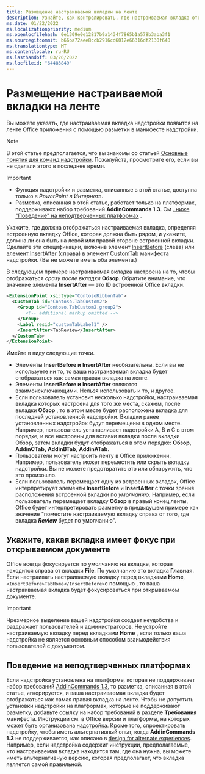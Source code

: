 ```yaml
---
title: Размещение настраиваемой вкладки на ленте
description: Узнайте, как контролировать, где настраиваемая вкладка отображается на ленте Office и имеет ли она фокус по умолчанию.
ms.date: 01/22/2022
ms.localizationpriority: medium
ms.openlocfilehash: 0e1309e0e12817b9a1434f7865b1a578b3aba3f1
ms.sourcegitcommit: b66ba72aee8ccb2916cd6012e66316df2130f640
ms.translationtype: MT
ms.contentlocale: ru-RU
ms.lasthandoff: 03/26/2022
ms.locfileid: "64483849"
---
```

# <a name="position-a-custom-tab-on-the-ribbon"></a>Размещение настраиваемой вкладки на ленте

Вы можете указать, где настраиваемая вкладка надстройки появится на ленте Office приложения с помощью разметки в манифесте надстройки.

> [!NOTE]
> В этой статье предполагается, что вы знакомы со статьей [Основные понятия для команд надстройки](add-in-commands.md). Пожалуйста, просмотрите его, если вы не сделали этого в последнее время.

> [!IMPORTANT]
>
> - Функция надстройки и разметка, описанные в этой статье, доступна только в *PowerPoint в Интернете*.
> - Разметка, описанная в этой статье, работает только на платформах, поддерживаюх набор требований **AddinCommands 1.3**. См [. ниже "Поведение" на неподтверченных платформах](#behavior-on-unsupported-platforms) .

Укажите, где должна отображаться настраиваемая вкладка, определяя встроенную вкладку Office, которая должна быть рядом, и укажите, должна ли она быть на левой или правой стороне встроенной вкладки. Сделайте эти спецификации, включив элемент [InsertBefore](/javascript/api/manifest/customtab#insertbefore) (слева) или [элемент InsertAfter](/javascript/api/manifest/customtab#insertafter) (справа) в элемент [CustomTab](/javascript/api/manifest/customtab) манифеста надстройки. (Вы не можете иметь оба элемента.)

В следующем примере настраиваемая вкладка настроена на то, чтобы отображаться *сразу после вкладки* **Обзор**. Обратите внимание, что значение элемента **InsertAfter** — это ID встроенной Office вкладки. 

```xml
<ExtensionPoint xsi:type="ContosoRibbonTab">
  <CustomTab id="Contoso.TabCustom2">
    <Group id="Contoso.TabCustom2.group2">
       <!-- additional markup omitted -->
    </Group>
    <Label resid="customTabLabel1" />
    <InsertAfter>TabReview</InsertAfter>
  </CustomTab>
</ExtensionPoint>
```

Имейте в виду следующие точки.

- Элементы **InsertBefore и** **InsertAfter** необязательны. Если вы не используете ни то, то ваша настраиваемая вкладка будет отображаться как самая правая вкладка на ленте.
- Элементы **InsertBefore и** **InsertAfter** являются взаимоисключающими. Нельзя использовать и то, и другое.
- Если пользователь установит несколько надстройки, настраиваемая вкладка которых настроена для того же места, скажем, после вкладки **Обзор** , то в этом месте будет расположена вкладка для последней установленной надстройки. Вкладки ранее установленных надстройок будут перемещены в одном месте. Например, пользователь устанавливает надстройки A, B и C в этом порядке, и все настроены для вставки вкладки после вкладки Обзор,  затем вкладки будут отображаться в этом порядке: **Обзор**, **AddinCTab,** **AddinBTab**, **AddinATab**.
- Пользователи могут настроить ленту в Office приложении. Например, пользователь может переместить или скрыть вкладку надстройки. Вы не можете предотвратить это или обнаружить, что это произошло.
- Если пользователь перемещает одну из встроенных вкладок, Office интерпретирует элементы **InsertBefore** и **InsertAfter** с точки зрения расположения встроенной вкладки по *умолчанию.* Например, если пользователь перемещает вкладку **Обзор** в правый конец ленты, Office будет интерпретировать разметку в предыдущем примере как значение "поместите настраиваемую вкладку справа от того, где вкладка ***Review*** будет по умолчанию".

## <a name="specify-which-tab-has-focus-when-the-document-opens"></a>Укажите, какая вкладка имеет фокус при открываемом документе

Office всегда фокусируется по умолчанию на вкладке, которая находится справа от вкладки **File**. По умолчанию это вкладка **Главная**. Если настраивать настраиваемую вкладку перед вкладками **Home**, `<InsertBefore>TabHome</InsertBefore>`с помощью , то ваша настраиваемая вкладка будет фокусироваться при открываемом документе.

> [!IMPORTANT]
> Чрезмерное выделение вашей надстройки создает неудобства и раздражает пользователей и администраторов. Не устройте настраиваемую вкладку перед вкладками **Home** , если только ваша надстройка не является основным способом взаимодействия пользователей с документом.

## <a name="behavior-on-unsupported-platforms"></a>Поведение на неподтверченных платформах

Если надстройка установлена на платформе, которая не поддерживает набор требований [AddinCommands 1.3](/javascript/api/requirement-sets/add-in-commands-requirement-sets), то разметка, описанная в этой статье, игнорируется, и ваша настраиваемая вкладка будет отображаться как самая правая вкладка на ленте. Чтобы не допустить установки надстройки на платформах, которые не поддерживают разметку, добавьте ссылку на набор требований в разделе **Требования** манифеста. Инструкции см. в Office версии и платформы, на которых может быть организована [надстройка](../develop/specify-office-hosts-and-api-requirements.md#specify-which-office-versions-and-platforms-can-host-your-add-in). Кроме того, спроектировать надстройку, чтобы иметь альтернативный опыт, когда **AddinCommands 1.3** не поддерживается, как описано в [design for alternate experiences](../develop/specify-office-hosts-and-api-requirements.md#design-for-alternate-experiences). Например, если надстройка содержит инструкции, предполагаемые, что настраиваемая вкладка находится там, где она нужна, вы можете иметь альтернативную версию, которая предполагает, что вкладка является самой правильной.
